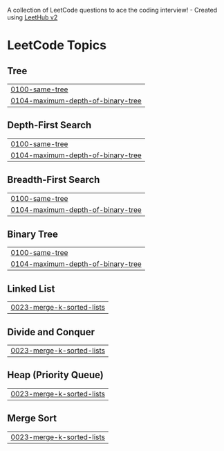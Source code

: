 A collection of LeetCode questions to ace the coding interview! - Created using [LeetHub v2](https://github.com/arunbhardwaj/LeetHub-2.0)
<!---LeetCode Topics Start-->
# LeetCode Topics
## Tree
|  |
| ------- |
| [0100-same-tree](https://github.com/binelbpe/leetcode/tree/master/0100-same-tree) |
| [0104-maximum-depth-of-binary-tree](https://github.com/binelbpe/leetcode/tree/master/0104-maximum-depth-of-binary-tree) |
## Depth-First Search
|  |
| ------- |
| [0100-same-tree](https://github.com/binelbpe/leetcode/tree/master/0100-same-tree) |
| [0104-maximum-depth-of-binary-tree](https://github.com/binelbpe/leetcode/tree/master/0104-maximum-depth-of-binary-tree) |
## Breadth-First Search
|  |
| ------- |
| [0100-same-tree](https://github.com/binelbpe/leetcode/tree/master/0100-same-tree) |
| [0104-maximum-depth-of-binary-tree](https://github.com/binelbpe/leetcode/tree/master/0104-maximum-depth-of-binary-tree) |
## Binary Tree
|  |
| ------- |
| [0100-same-tree](https://github.com/binelbpe/leetcode/tree/master/0100-same-tree) |
| [0104-maximum-depth-of-binary-tree](https://github.com/binelbpe/leetcode/tree/master/0104-maximum-depth-of-binary-tree) |
## Linked List
|  |
| ------- |
| [0023-merge-k-sorted-lists](https://github.com/binelbpe/leetcode/tree/master/0023-merge-k-sorted-lists) |
## Divide and Conquer
|  |
| ------- |
| [0023-merge-k-sorted-lists](https://github.com/binelbpe/leetcode/tree/master/0023-merge-k-sorted-lists) |
## Heap (Priority Queue)
|  |
| ------- |
| [0023-merge-k-sorted-lists](https://github.com/binelbpe/leetcode/tree/master/0023-merge-k-sorted-lists) |
## Merge Sort
|  |
| ------- |
| [0023-merge-k-sorted-lists](https://github.com/binelbpe/leetcode/tree/master/0023-merge-k-sorted-lists) |
<!---LeetCode Topics End-->